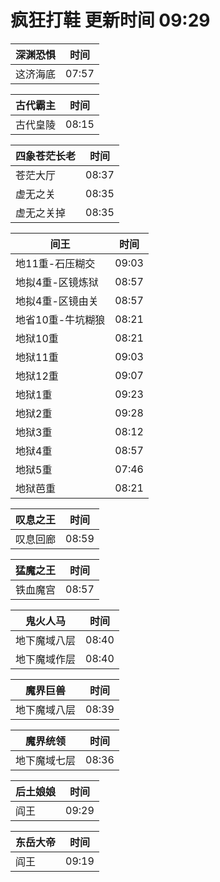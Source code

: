 # 疯狂打鞋 更新时间 09:29

| 深渊恐惧   | 时间    |
|--------|-------|
| 这济海底 | 07:57 |

| 古代霸主   | 时间    |
|--------|-------|
| 古代皇陵 | 08:15 |

| 四象苍茫长老   | 时间    |
|--------|-------|
| 苍茫大厅 | 08:37 |
| 虚无之关 | 08:35 |
| 虚无之关掉 | 08:35 |

| 间王   | 时间    |
|--------|-------|
| 地11重-石压糊交 | 09:03 |
| 地拟4重-区镜炼狱 | 08:57 |
| 地拟4重-区镜由关 | 08:57 |
| 地省10重-牛坑糊狼 | 08:21 |
| 地狱10重 | 08:21 |
| 地狱11重 | 09:03 |
| 地狱12重 | 09:07 |
| 地狱1重 | 09:23 |
| 地狱2重 | 09:28 |
| 地狱3重 | 08:12 |
| 地狱4重 | 08:57 |
| 地狱5重 | 07:46 |
| 地狱芭重 | 08:21 |

| 叹息之王   | 时间    |
|--------|-------|
| 叹息回廊 | 08:59 |

| 猛魔之王   | 时间    |
|--------|-------|
| 铁血魔宫 | 08:57 |

| 鬼火人马   | 时间    |
|--------|-------|
| 地下魔域八层 | 08:40 |
| 地下魔域作层 | 08:40 |

| 魔界巨兽   | 时间    |
|--------|-------|
| 地下魔域八层 | 08:39 |

| 魔界统领   | 时间    |
|--------|-------|
| 地下魔域七层 | 08:36 |

| 后土娘娘   | 时间    |
|--------|-------|
| 阎王 | 09:29 |

| 东岳大帝   | 时间    |
|--------|-------|
| 阎王 | 09:19 |
